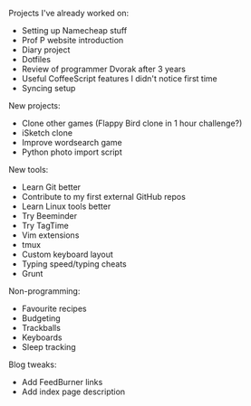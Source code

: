 Projects I've already worked on:

- Setting up Namecheap stuff
- Prof P website introduction
- Diary project
- Dotfiles
- Review of programmer Dvorak after 3 years
- Useful CoffeeScript features I didn't notice first time
- Syncing setup

New projects:

- Clone other games (Flappy Bird clone in 1 hour challenge?)
- iSketch clone
- Improve wordsearch game
- Python photo import script

New tools:

- Learn Git better
- Contribute to my first external GitHub repos
- Learn Linux tools better
- Try Beeminder
- Try TagTime
- Vim extensions
- tmux
- Custom keyboard layout
- Typing speed/typing cheats
- Grunt

Non-programming:

- Favourite recipes
- Budgeting 
- Trackballs
- Keyboards
- Sleep tracking

Blog tweaks:

- Add FeedBurner links
- Add index page description
